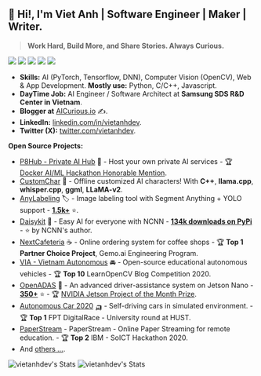 
## 👋 Hi!, I'm Viet Anh | Software Engineer | Maker | Writer.

> **Work Hard, Build More, and Share Stories. Always Curious.**

![](https://img.shields.io/badge/-Python-333?style=flat-square&logo=Python&logoColor=fff)
![](https://img.shields.io/badge/-C/C++-c14438?style=flat-square&logo=C&logoColor=fff)
![](https://img.shields.io/badge/-PyTorch-e34f26?style=flat-square&logo=PyTorch&logoColor=fff)
![](https://img.shields.io/badge/-TensorFlow-e5cd0c?style=flat-square&logo=TensorFlow&logoColor=fff)
<img src="https://komarev.com/ghpvc/?username=vietanhdev"> 

- **Skills:** AI (PyTorch, Tensorflow, DNN), Computer Vision (OpenCV), Web & App Development. **Mostly use:** Python, C/C++, Javascript.
- **DayTime Job:** AI Engineer / Software Architect at **Samsung SDS R&D Center in Vietnam**.
- **Blogger at** [AICurious.io](https://aicurious.io) ✍.
- **LinkedIn:** [linkedin.com/in/vietanhdev](https://www.linkedin.com/in/vietanhdev/).
- **Twitter (X):** [twitter.com/vietanhdev](https://twitter.com/vietanhdev).

**Open Source Projects:**

- [P8Hub - Private AI Hub](https://github.com/vietanhdev/p8hub) 🐳 - Host your own private AI services - 🏆 [Docker AI/ML Hackathon Honorable Mention](https://devpost.com/software/p8hub-private-ai-hub).
- [CustomChar](https://github.com/nrl-ai/CustomChar) 🤖 - Offline customized AI characters! With **C++**, **llama.cpp**, **whisper.cpp**, **ggml**, **LLaMA-v2**.
- [AnyLabeling](https://github.com/vietanhdev/anylabeling) 🏷 - Image labeling tool with Segment Anything + YOLO support - **[1.5k+](https://github.com/vietanhdev/anylabeling/stargazers)** ⭐.
- [Daisykit](https://daisykit.nrl.ai) 🍰 - Easy AI for everyone with NCNN - **[134k downloads on PyPi](https://www.pepy.tech/projects/daisykit)** - ⭐ by NCNN's author.
- [NextCafeteria](https://github.com/NextCafeteria/cafeteria) ☕ - Online ordering system for coffee shops - 🏆 **Top 1 Partner Choice Project**, Gemo.ai Engineering Program.
- [VIA - Vietnam Autonomous](https://via.makerviet.org/) 🚘 - Open-source educational autonomous vehicles - 🏆 **Top 10** LearnOpenCV Blog Competition 2020.
- [OpenADAS](https://github.com/vietanhdev/open-adas) 🚗 - An advanced driver-assistance system on Jetson Nano - **[350+](https://github.com/vietanhdev/open-adas/stargazers)** ⭐ - 🏆 [NVIDIA Jetson Project of the Month Prize](https://developer.nvidia.com/blog/jetson-project-of-the-month-driver-assistance-system-using-jetson-nano/).
- [Autonomous Car 2020](https://github.com/vietanhdev/autonomous-car-2020) 🛺 - Self-driving cars in simulated environment. - 🏆 **Top 1** FPT DigitalRace - University round at HUST\.
- [PaperStream](https://github.com/vietanhdev/paper_stream) - PaperStream - Online Paper Streaming for remote education. - 🏆 **Top 2** IBM - SoICT Hackathon 2020.
- And [others ...](https://github.com/vietanhdev?tab=repositories).

![vietanhdev's Stats](https://github-readme-stats.vercel.app/api?username=vietanhdev&theme=default&show_icons=true&hide_border=false&count_private=true) ![vietanhdev's Stats](https://streak-stats.demolab.com/?user=vietanhdev)
